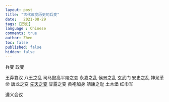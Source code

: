 ```yaml
---
layout: post
title: "古代改变历史的兵变"
date:   2021-08-29
tags: [历史]
language : Chinese
comments: true
author: Zhen
toc: false
published: false
hidden: false
---
```

兵变 政变



王莽篡汉
八王之乱
司马懿高平陵之变
永嘉之乱
侯景之乱
玄武门
安史之乱
神龙革命
唐龙之变 
[先天之变](https://zh.wikipedia.org/wiki/%E5%85%88%E5%A4%A9%E4%B9%8B%E8%AE%8A "先天之变")
甘露之变
黄袍加身
靖康之耻
土木堡
红巾军


遵义会议
<!--stackedit_data:
eyJoaXN0b3J5IjpbMTE0NzgxNDUzOSwxMzE3MDAzNTM5LDk4ND
IxNzkyOCwxMTAyNzMyMDc2LC0xNTY1MDUzNDkxLC04MjQwNTg5
NjgsLTE1ODAzMDQwOTEsMTU1ODgwNDIwOF19
-->